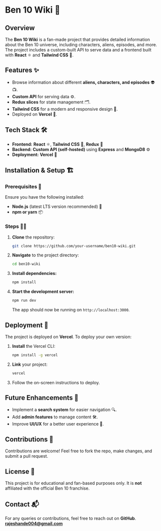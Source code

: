 # Ben 10 Wiki 🚀

## Overview

The **Ben 10 Wiki** is a fan-made project that provides detailed information about the Ben 10 universe, including characters, aliens, episodes, and more. The project includes a custom-built API to serve data and a frontend built with **React** ⚛️ and **Tailwind CSS** 🎨.

## Features ✨

- Browse information about different **aliens, characters, and episodes** 👽📺.
- **Custom API** for serving data ⚙️.
- **Redux slices** for state management 🗂️.
- **Tailwind CSS** for a modern and responsive design 🎨.
- Deployed on **Vercel** 🚀.

## Tech Stack 🛠️

- **Frontend:** **React** ⚛️, **Tailwind CSS** 🎨, **Redux** 🔄
- **Backend:** **Custom API (self-hosted)** using **Express** and **MongoD8**  ⚙️
- **Deployment:** **Vercel** 🚀

## Installation & Setup 🏗️

### Prerequisites 📌

Ensure you have the following installed:

- **Node.js** (latest LTS version recommended) 🔧
- **npm or yarn** 📦

### Steps 🏃‍♂️

1. **Clone** the repository:
   ```sh
   git clone https://github.com/your-username/ben10-wiki.git
   ```
2. **Navigate** to the project directory:
   ```sh
   cd ben10-wiki
   ```
3. **Install dependencies:**
   ```sh
   npm install
   ```
4. **Start the development server:**
   ```sh
   npm run dev
   ```
   The app should now be running on `http://localhost:3000`.

## Deployment 🚀

The project is deployed on **Vercel**. To deploy your own version:

1. **Install** the Vercel CLI:
   ```sh
   npm install -g vercel
   ```
2. **Link** your project:
   ```sh
   vercel
   ```
3. Follow the on-screen instructions to deploy.

## Future Enhancements 🔮

- Implement a **search system** for easier navigation 🔍.
- Add **admin features** to manage content 🛠️.
- Improve **UI/UX** for a better user experience 🎨.

## Contributions 🤝

Contributions are welcome! Feel free to fork the repo, make changes, and submit a pull request.

## License 📜

This project is for educational and fan-based purposes only. It is **not** affiliated with the official Ben 10 franchise.

## Contact 📬

For any queries or contributions, feel free to reach out on **GitHub**.
**rajeshande004@gmail.com**

